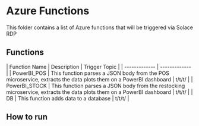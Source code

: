 # Azure Functions

This folder contains a list of Azure functions that will be triggered via Solace RDP

## Functions

| Function Name  | Description | Trigger Topic | 
| ------------- | ------------- |
| PowerBI_POS  | This function parses a JSON body from the POS microservice, extracts the data plots them on a PowerBI dashboard  | t/t/t/ |
| PowerBI_STOCK   | This function parses a JSON body from the restocking microservice, extracts the data plots them on a PowerBI dashboard  | t/t/t/ |
| DB   | This function adds data to a database  | t/t/t/ |

## How to run